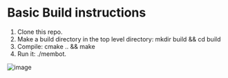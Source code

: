 # Basic Build instructions
1. Clone this repo.
2. Make a build directory in the top level directory: mkdir build && cd build
3. Compile: cmake .. && make
4. Run it: ./membot.


![image](https://user-images.githubusercontent.com/84629235/157481054-e6e51d70-7ef3-4ca1-b899-270fbaee88b0.png)
